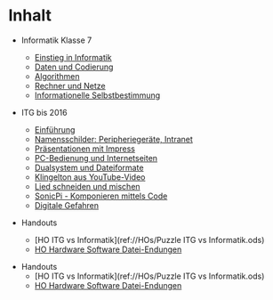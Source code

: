 # Inhalt

* Informatik Klasse 7
  * [Einstieg in Informatik](Einstieg.md)
  * [Daten und Codierung](daten_und_codierung.md)
  * [Algorithmen](algorithmen.md)
  * [Rechner und Netze](rechner_und_netze.md)
  * [Informationelle Selbstbestimmung](Informationelle_Selbstbestimmung.md)

* ITG bis 2016
  * [Einführung](README.md)
  * [Namensschilder: Peripheriegeräte, Intranet](Klasse_7/01_Namensschilder_Peripheriegeraete_Intranet.md)
  * [Präsentationen mit Impress](Klasse_7/02_Praesentationen_mit_Impress.md)
  * [PC-Bedienung und Internetseiten](Klasse_7/03_PC-Bedienung_Internetseiten.md)
  * [Dualsystem und Dateiformate](Klasse_7/04_Dualsystem_Dateien.md)
  * [Klingelton aus YouTube-Video](Klasse_7/05_Klingelton_aus_YouTube-Video.md)
  * [Lied schneiden und mischen](Klasse_7/06_Lied_schneiden_und_mischen.md)
  * [SonicPi - Komponieren mittels Code](Klasse_7/07_SonicPi.md)
  * [Digitale Gefahren](Klasse_7/08_Digitale_Gefahren.md)
* Handouts
  * [HO ITG vs Informatik](ref://HOs/Puzzle ITG vs Informatik.ods)
  * [HO Hardware Software Datei-Endungen](Klasse_7/HO_Hardware_Software_Datei-Endungen.md)

+ Handouts
    + [HO ITG vs Informatik](ref://HOs/Puzzle ITG vs Informatik.ods)
    + [HO Hardware Software Datei-Endungen](Klasse_7/HO_Hardware_Software_Datei-Endungen.md)
